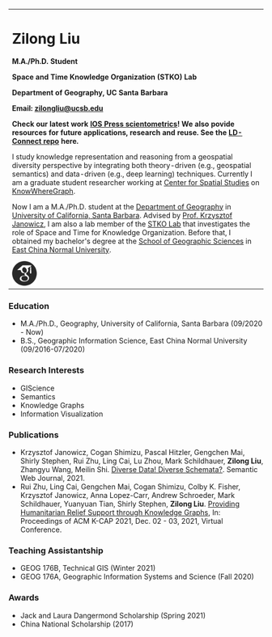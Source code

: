 <table border="0">
  <tr>
    <td width="100%">
      <h1>Zilong Liu</h1>
      <p><b>M.A./Ph.D. Student</b></p>
      <p><b>Space and Time Knowledge Organization (STKO) Lab</b></p>
      <p><b>Department of Geography, UC Santa Barbara</b></p>
      <p><b>Email: <a href="mailto:zilongliu@ucsb.edu">zilongliu@ucsb.edu</a></b></p>
      <p><b>Check our latest work <a href="http://stko-roy.geog.ucsb.edu:7200/iospress_scientometrics/">IOS Press scientometrics</a>! We also povide resources for future applications, research and reuse. See the <a href="https://github.com/stko-lab/LD-Connect">LD-Connect repo</a> here.</b></p>
      <p>I study knowledge representation and reasoning from a geospatial diversity perspective by integrating both theory-driven (e.g., geospatial semantics) and data-driven (e.g., deep learning) techniques. Currently I am a graduate student researcher working at <a href="http://spatial.ucsb.edu">Center for Spatial Studies</a> on <a href="http://knowwheregraph.org">KnowWhereGraph</a>.</p>
      <p>Now I am a M.A./Ph.D. student at the <a href="https://www.geog.ucsb.edu">Department of Geography</a> in <a href="https://www.ucsb.edu">University of California, Santa Barbara</a>. Advised by <a href="https://www.geog.ucsb.edu/people/faculty/krzysztof-janowicz">Prof. Krzysztof Janowicz</a>, I am also a lab member of the <a href="https://github.com/stko-lab">STKO Lab</a> that investigates the role of Space and Time for Knowledge Organization. Before that, I obtained my bachelor's degree at the <a href="http://www.geo.ecnu.edu.cn/?classid=9193">School of Geographic Sciences</a> in <a href="https://english.ecnu.edu.cn">East China Normal University</a>.</p>
      <a href="https://scholar.google.com/citations?user=UqappoUAAAAJ&hl=en"><img src="google-scholar.png" height="10%" width="10%"/></a>
    </td>
  </tr>
</table>

### Education
- M.A./Ph.D., Geography, University of California, Santa Barbara (09/2020 - Now)
- B.S., Geographic Information Science, East China Normal University (09/2016-07/2020)

### Research Interests
- GIScience
- Semantics
- Knowledge Graphs
- Information Visualization

### Publications
- Krzysztof Janowicz, Cogan Shimizu, Pascal Hitzler, Gengchen Mai, Shirly Stephen, Rui Zhu, Ling Cai, Lu Zhou, Mark Schildhauer, **Zilong Liu**, Zhangyu Wang, Meilin Shi. <a href="https://content.iospress.com/download/semantic-web/sw210453?id=semantic-web%2Fsw210453">Diverse Data! Diverse Schemata?</a>. Semantic Web Journal, 2021.
- Rui Zhu, Ling Cai, Gengchen Mai, Cogan Shimizu, Colby K. Fisher, Krzysztof Janowicz, Anna Lopez-Carr, Andrew Schroeder, Mark Schildhauer, Yuanyuan Tian, Shirly Stephen, **Zilong Liu**. <a href="https://dl.acm.org/doi/pdf/10.1145/3460210.3493581">Providing Humanitarian Relief Support through Knowledge Graphs</a>, In: Proceedings of ACM K-CAP 2021, Dec. 02 - 03, 2021, Virtual Conference.

### Teaching Assistantship
- GEOG 176B, Technical GIS (Winter 2021)
- GEOG 176A, Geographic Information Systems and Science (Fall 2020)

### Awards
- Jack and Laura Dangermond Scholarship (Spring 2021)
- China National Scholarship (2017)
